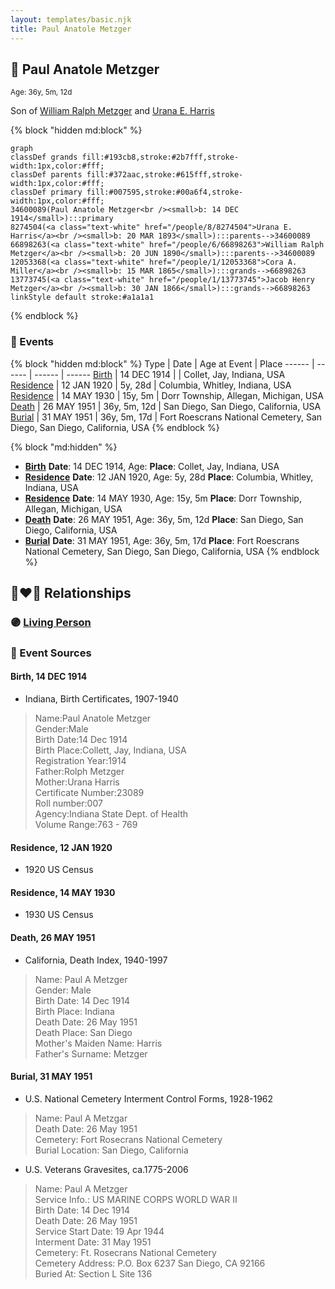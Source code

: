 ```yaml
---
layout: templates/basic.njk
title: Paul Anatole Metzger
---
```

## 🔵 Paul Anatole Metzger
<small>Age: 36y, 5m, 12d</small>

Son of [William Ralph Metzger](/people/6/66898263) and [Urana E. Harris](/people/8/8274504)

{% block "hidden md:block" %}
```mermaid
graph
classDef grands fill:#193cb8,stroke:#2b7fff,stroke-width:1px,color:#fff;
classDef parents fill:#372aac,stroke:#615fff,stroke-width:1px,color:#fff;
classDef primary fill:#007595,stroke:#00a6f4,stroke-width:1px,color:#fff;
34600089(Paul Anatole Metzger<br /><small>b: 14 DEC 1914</small>):::primary
8274504(<a class="text-white" href="/people/8/8274504">Urana E. Harris</a><br /><small>b: 20 MAR 1893</small>):::parents-->34600089
66898263(<a class="text-white" href="/people/6/66898263">William Ralph Metzger</a><br /><small>b: 20 JUN 1890</small>):::parents-->34600089
12053368(<a class="text-white" href="/people/1/12053368">Cora A. Miller</a><br /><small>b: 15 MAR 1865</small>):::grands-->66898263
13773745(<a class="text-white" href="/people/1/13773745">Jacob Henry Metzger</a><br /><small>b: 30 JAN 1866</small>):::grands-->66898263
linkStyle default stroke:#a1a1a1
```
{% endblock %}

### 📆 Events

{% block "hidden md:block" %}
Type | Date | Age at Event | Place
------ | ------ | ------ | ------
[Birth](#event-event-2) | 14 DEC 1914 |  | Collet, Jay, Indiana, USA
[Residence](#event-event-0) | 12 JAN 1920 | 5y, 28d | Columbia, Whitley, Indiana, USA
[Residence](#event-event-1) | 14 MAY 1930 | 15y, 5m | Dorr Township, Allegan, Michigan, USA
[Death](#event-event-5) | 26 MAY 1951 | 36y, 5m, 12d | San Diego, San Diego, California, USA
[Burial](#event-event-6) | 31 MAY 1951 | 36y, 5m, 17d | Fort Roescrans National Cemetery, San Diego, San Diego, California, USA
{% endblock %}

{% block "md:hidden" %}
- **[Birth](#event-event-2)**
**Date**: 14 DEC 1914, Age:
**Place**: Collet, Jay, Indiana, USA
- **[Residence](#event-event-0)**
**Date**: 12 JAN 1920, Age: 5y, 28d
**Place**: Columbia, Whitley, Indiana, USA
- **[Residence](#event-event-1)**
**Date**: 14 MAY 1930, Age: 15y, 5m
**Place**: Dorr Township, Allegan, Michigan, USA
- **[Death](#event-event-5)**
**Date**: 26 MAY 1951, Age: 36y, 5m, 12d
**Place**: San Diego, San Diego, California, USA
- **[Burial](#event-event-6)**
**Date**: 31 MAY 1951, Age: 36y, 5m, 17d
**Place**: Fort Roescrans National Cemetery, San Diego, San Diego, California, USA
{% endblock %}

## 👩‍❤️‍👨 Relationships

### 🟣 [Living Person](/people/5/52781594)

### 📰 Event Sources

#### <a id="event-event-2"></a> Birth, 14 DEC 1914
* Indiana, Birth Certificates, 1907-1940
>   
  > Name:Paul Anatole Metzger  
  > Gender:Male  
  > Birth Date:14 Dec 1914  
  > Birth Place:Collett, Jay, Indiana, USA  
  > Registration Year:1914  
  > Father:Rolph Metzger  
  > Mother:Urana Harris  
  > Certificate Number:23089  
  > Roll number:007  
  > Agency:Indiana State Dept. of Health  
  > Volume Range:763 - 769

#### <a id="event-event-0"></a> Residence, 12 JAN 1920
* 1920 US Census

#### <a id="event-event-1"></a> Residence, 14 MAY 1930
* 1930 US Census

#### <a id="event-event-5"></a> Death, 26 MAY 1951
* California, Death Index, 1940-1997
>   
  > Name: Paul A Metzger  
  > Gender: Male  
  > Birth Date: 14 Dec 1914  
  > Birth Place: Indiana  
  > Death Date: 26 May 1951  
  > Death Place: San Diego  
  > Mother's Maiden Name: Harris  
  > Father's Surname: Metzger

#### <a id="event-event-6"></a> Burial, 31 MAY 1951
* U.S. National Cemetery Interment Control Forms, 1928-1962
>   
  > Name: Paul A Metzgar  
  > Death Date: 26 May 1951  
  > Cemetery: Fort Rosecrans National Cemetery  
  > Burial Location: San Diego, California
* U.S. Veterans Gravesites, ca.1775-2006
>   
  > Name: Paul A Metzger  
  > Service Info.: US MARINE CORPS WORLD WAR II  
  > Birth Date: 14 Dec 1914  
  > Death Date: 26 May 1951  
  > Service Start Date: 19 Apr 1944  
  > Interment Date: 31 May 1951  
  > Cemetery: Ft. Rosecrans National Cemetery  
  > Cemetery Address: P.O. Box 6237 San Diego, CA 92166  
  > Buried At: Section L Site 136